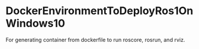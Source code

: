 # DockerEnvironmentToDeployRos1OnWindows10
For generating container from dockerfile to run roscore, rosrun, and rviz.
